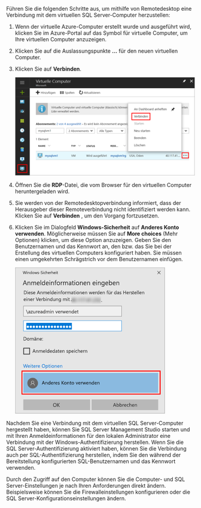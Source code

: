 Führen Sie die folgenden Schritte aus, um mithilfe von Remotedesktop eine Verbindung mit dem virtuellen SQL Server-Computer herzustellen:

1. Wenn der virtuelle Azure-Computer erstellt wurde und ausgeführt wird, klicken Sie im Azure-Portal auf das Symbol für virtuelle Computer, um Ihre virtuellen Computer anzuzeigen.

1. Klicken Sie auf die Auslassungspunkte **...** für den neuen virtuellen Computer.

1. Klicken Sie auf **Verbinden**.

   ![Im Portal eine Verbindung mit dem virtuellen Computer herstellen](./media/virtual-machines-sql-server-remote-desktop-connect/azure-virtual-machine-connect.png)

1. Öffnen Sie die **RDP**-Datei, die vom Browser für den virtuellen Computer heruntergeladen wird.

1. Sie werden von der Remotedesktopverbindung informiert, dass der Herausgeber dieser Remoteverbindung nicht identifiziert werden kann. Klicken Sie auf **Verbinden** , um den Vorgang fortzusetzen.

1. Klicken Sie im Dialogfeld **Windows-Sicherheit** auf **Anderes Konto verwenden**. Möglicherweise müssen Sie auf **More choices** (Mehr Optionen) klicken, um diese Option anzuzeigen. Geben Sie den Benutzernamen und das Kennwort an, den bzw. das Sie bei der Erstellung des virtuellen Computers konfiguriert haben. Sie müssen einen umgekehrten Schrägstrich vor dem Benutzernamen einfügen.

   ![Remotedesktopauthentifizierung](./media/virtual-machines-sql-server-remote-desktop-connect/remote-desktop-connect.png)

Nachdem Sie eine Verbindung mit dem virtuellen SQL Server-Computer hergestellt haben, können Sie SQL Server Management Studio starten und mit Ihren Anmeldeinformationen für den lokalen Administrator eine Verbindung mit der Windows-Authentifizierung herstellen. Wenn Sie die SQL Server-Authentifizierung aktiviert haben, können Sie die Verbindung auch per SQL-Authentifizierung herstellen, indem Sie den während der Bereitstellung konfigurierten SQL-Benutzernamen und das Kennwort verwenden.

Durch den Zugriff auf den Computer können Sie die Computer- und SQL Server-Einstellungen je nach Ihren Anforderungen direkt ändern. Beispielsweise können Sie die Firewalleinstellungen konfigurieren oder die SQL Server-Konfigurationseinstellungen ändern.